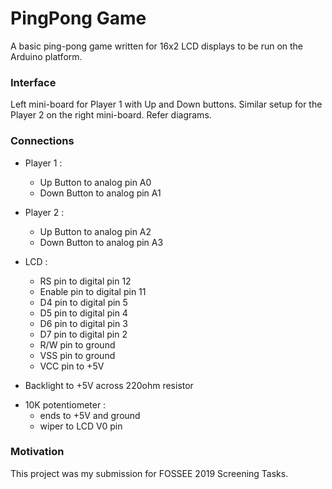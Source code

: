 # PingPong Game
A basic ping-pong game written for 16x2 LCD displays to be run on the Arduino platform.

### Interface
Left mini-board for Player 1 with Up and Down buttons. Similar setup for the Player 2 on the right mini-board. Refer diagrams.

### Connections
* Player 1 :
 	- Up Button to analog pin A0
 	- Down Button to analog pin A1
    
 * Player 2 :
 	- Up Button to analog pin A2
 	- Down Button to analog pin A3
    
 * LCD :
 	- RS pin to digital pin 12
 	- Enable pin to digital pin 11
 	- D4 pin to digital pin 5
 	- D5 pin to digital pin 4
 	- D6 pin to digital pin 3
 	- D7 pin to digital pin 2
 	- R/W pin to ground
 	- VSS pin to ground
 	- VCC pin to +5V
  - Backlight to +5V across 220ohm resistor
    
 * 10K potentiometer :
 	- ends to +5V and ground
 	- wiper to LCD V0 pin
    
### Motivation
This project was my submission for FOSSEE 2019 Screening Tasks.
